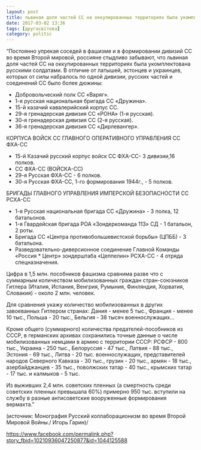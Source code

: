 ```yaml
---
layout: post
title: львиная доля частей СС на оккупированных территориях была укомплектована русскими солдатами
date: 2017-03-02 13:36 
tags: [другасвітова]
category: politic
---
```

“Постоянно упрекая соседей в фашизме и в формировании дивизий СС во время Второй мировой, россияне стыдливо забывают, что львиная доля частей СС на оккупированных территориях была укомплектована русскими солдатами. В отличие от латышей, эстонцев и украинцев, которых от силы набралось по одной дивизии, русских частей и соединений СС было более дюжины:
* Добровольческий полк СС «Варяг».
* 1-я русская национальная бригада СС «Дружина».
* 15-й казачий кавалерийский корпус СС.
* 29-я гренадерская дивизия СС «РОНА» (1-я русская).
* 30-я гренадерская дивизия СС (2-я русская).
* 36-я гренадерская дивизия СС «Дирлевангер».

КОРПУСА ВОЙСК СС ГЛАВНОГО ОПЕРАТИВНОГО УПРАВЛЕНИЯ СС ФХА-СС
* 15-й Казачий русский корпус войск СС ФХА-СС- 3 дивизии,16 полков.
* СС ФХА-СС (ВОЙСКА-СС)
* 29-я Русская ФХА-СС - 6 полков.
* 30-я Русская ФХА-СС, 1-го формирования 1944г., - 5 полков.

БРИГАДЫ ГЛАВНОГО УПРАВЛЕНИЯ ИМПЕРСКОЙ БЕЗОПАСНОСТИ СС РСХА-СС
* 1-я Русская национальная бригада СС «Дружина» - 3 полка, 12 батальонов.
* 1-я Гвардейская бригада РОА «Зондеркоманда 113» СД - 1 батальон, 2 роты.
* Бригада СС «Центра противобольшевистской борьбы» (ЦПББ) - 3 батальона.
* Разведовательно-диверсионное соединение Главной Команды «Россия * Центр» зондерштаба «Цеппелин» РСХА-СС - 4 отряда спецназначения.

Цифра в 1,5 млн. пособников фашизма сравнима разве что с суммарным количеством мобилизованных граждан стран-союзников Гитлера (Италия, Испания, Венгрия, Румыния, Финляндия, Хорватия, Словакия) - около 2 млн. человек. 

Для сравнения укажу количество мобилизованных в других завоеванных Гитлером странах: Дания - менее 5 тыс., Франция - менее 10 тыс., Польша - 20 тыс., Бельгия - 38 тысяч военнослужащих…

Кроме общего (суммарного) количества предателей-пособников из СССР, в германских архивах сохранились точные данные о числе мобилизованных немцами в армию с территории СССР: РСФСР - 800 тыс., Украина - 250 тыс., Белоруссия - 47 тыс., Латвия - 88 тыс., Эстония - 69 тыс., Литва - 20 тыс. военнослужащих, представителей народов Северного Кавказа - 30 тыс., грузин - 20 тыс., армян - 18 тыс., азербайджанцев - 35 тыс., поволжских татар - 40 тыс., крымских татар - 17 тыс. и калмыков - 5 тыс.

Из выживших 2,4 млн. советских пленных (а смертность среди советских пленных превышала 60%) примерно 950 тыс. вступили на службу в разные антисоветские вооруженные формирования вермахта.”

(источник: Монография Русский коллаборационизм во время Второй Мировой Войны./ Игорь Гарин)/

https://www.facebook.com/permalink.php?story_fbid=10210936047250877&id=1044125588
